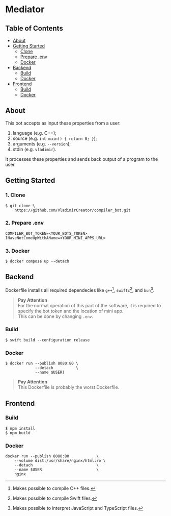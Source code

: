 # Mediator

## Table of Contents
- [About](#about)
- [Getting Started](#getting-started)
    - [Clone](#1-clone)
    - [Prepare .env](#2-prepare-env)
    - [Docker](#docker)
- [Backend](#backend)
    - [Build]()
    - [Docker]()
- [Frontend](#frontend)
    - [Build]()
    - [Docker]()

## About
This bot accepts as input these properties from a user:

1. language (e.g. C++);
1. source (e.g. `int main() { return 0; }`);
1. arguments (e.g. `--version`);
1. stdin (e.g. `vladimir`).

It processes these properties and sends back output of a program to the user.

## Getting Started

### 1. Clone
```
$ git clone \
    https://github.com/VladimirCreator/compiler_bot.git
```

### 2. Prepare .env
```
COMPILER_BOT_TOKEN=<YOUR_BOTS_TOKEN>
IHaveNotComeUpWithAName=<YOUR_MINI_APPS_URL>
```

### 3. Docker
```
$ docker compose up --detach
```

## Backend
Dockerfile installs all required dependecies like `g++`[^1], `swiftc`[^2], and `bun`[^3].

[^1]: Makes possible to compile C++ files.
[^2]: Makes possible to compile Swift files.
[^3]: Makes possible to interpret JavaScript and TypeScript files.

> **Pay Attention**\
> For the normal operation of this part of the software, it is required to specify the bot token and the location of mini app.\
> This can be done by changing `.env`.

### Build
```
$ swift build --configuration release
```

### Docker
```
$ docker run --publish 8080:80 \
             --detach          \
             --name $USER)
```
> **Pay Attention**\
> This Dockerfile is probably the worst Dockerfile.

## Frontend
### Build
```
$ npm install
$ npm build
```

### Docker
```
docker run --publish 8080:80            \
    --volume dist:/usr/share/nginx/html:ro \
    --detach                            \
    --name $USER                        \
    nginx
```

[//]: <> (backend, backend-docker, frontend, frontend-docker, frontene-stdin-autofocus, master, master-development, docker-edits)

